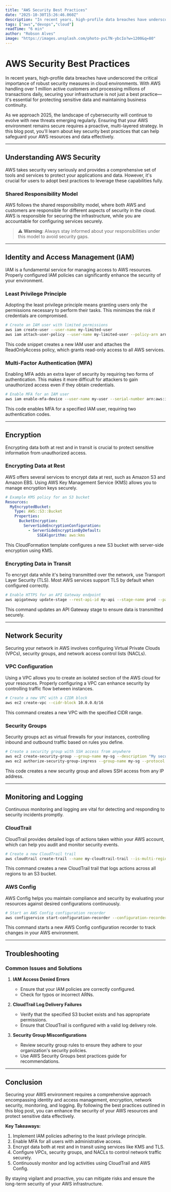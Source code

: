 ```yaml
---
title: "AWS Security Best Practices"
date: "2025-10-30T15:26:46.060Z"
description: "In recent years, high-profile data breaches have underscored the critical importance of robust security measures in cloud environments. With AWS handling o..."
tags: ["aws","devops","cloud"]
readTime: "6 min"
author: "Robson Alves"
image: "https://images.unsplash.com/photo-pvLTN-ybcIo?w=1200&q=80"
---
```


# AWS Security Best Practices

In recent years, high-profile data breaches have underscored the critical importance of robust security measures in cloud environments. With AWS handling over 1 million active customers and processing millions of transactions daily, securing your infrastructure is not just a best practice—it's essential for protecting sensitive data and maintaining business continuity.

As we approach 2025, the landscape of cybersecurity will continue to evolve with new threats emerging regularly. Ensuring that your AWS environment remains secure requires a proactive, multi-layered strategy. In this blog post, you'll learn about key security best practices that can help safeguard your AWS resources and data effectively.

---

## Understanding AWS Security

AWS takes security very seriously and provides a comprehensive set of tools and services to protect your applications and data. However, it's crucial for users to adopt best practices to leverage these capabilities fully.

### Shared Responsibility Model

AWS follows the shared responsibility model, where both AWS and customers are responsible for different aspects of security in the cloud. AWS is responsible for securing the infrastructure, while you are accountable for configuring services securely.

> ⚠️ **Warning**: Always stay informed about your responsibilities under this model to avoid security gaps.

---

## Identity and Access Management (IAM)

IAM is a fundamental service for managing access to AWS resources. Properly configured IAM policies can significantly enhance the security of your environment.

### Least Privilege Principle

Adopting the least privilege principle means granting users only the permissions necessary to perform their tasks. This minimizes the risk if credentials are compromised.

```bash
# Create an IAM user with limited permissions
aws iam create-user --user-name my-limited-user
aws iam attach-user-policy --user-name my-limited-user --policy-arn arn:aws:iam::aws:policy/ReadOnlyAccess
```

This code snippet creates a new IAM user and attaches the ReadOnlyAccess policy, which grants read-only access to all AWS services.

### Multi-Factor Authentication (MFA)

Enabling MFA adds an extra layer of security by requiring two forms of authentication. This makes it more difficult for attackers to gain unauthorized access even if they obtain credentials.

```bash
# Enable MFA for an IAM user
aws iam enable-mfa-device --user-name my-user --serial-number arn:aws:iam::123456789012:mfa/my-user --authentication-code1 123456 --authentication-code2 654321
```

This code enables MFA for a specified IAM user, requiring two authentication codes.

---

## Encryption

Encrypting data both at rest and in transit is crucial to protect sensitive information from unauthorized access.

### Encrypting Data at Rest

AWS offers several services to encrypt data at rest, such as Amazon S3 and Amazon EBS. Using AWS Key Management Service (KMS) allows you to manage encryption keys securely.

```yaml
# Example KMS policy for an S3 bucket
Resources:
  MyEncryptedBucket:
    Type: AWS::S3::Bucket
    Properties:
      BucketEncryption:
        ServerSideEncryptionConfiguration:
          - ServerSideEncryptionByDefault:
              SSEAlgorithm: aws:kms
```

This CloudFormation template configures a new S3 bucket with server-side encryption using KMS.

### Encrypting Data in Transit

To encrypt data while it's being transmitted over the network, use Transport Layer Security (TLS). Most AWS services support TLS by default when configured correctly.

```bash
# Enable HTTPS for an API Gateway endpoint
aws apigateway update-stage --rest-api-id my-api --stage-name prod --patch-operations op=replace,path=/methodSettings/*/logging/loglevel,value=INFO,op=replace,path=/methodSettings/*/metrics/enabled,value=true,op=replace,path=/methodSettings/*/httpMethod/*/*/authorizationScopes/value,op=replace,path=/methodSettings/*/httpMethod/*/*/throttling/rateLimit,value=10,op=replace,path=/methodSettings/*/httpMethod/*/*/throttling/burstLimit,value=20,op=replace,path=/methodSettings/*/httpMethod/*/*/dataTraceEnabled,value=true,op=replace,path=/methodSettings/*/httpMethod/*/*/caching/enabled,value=false,op=add,path=/methodSettings/*/httpMethod/*/*/requestValidatorId,value=my-request-validator,op=add,path=/methodSettings/*/httpMethod/*/*/authorizationType,value=CUSTOM,op=add,path=/methodSettings/*/httpMethod/*/*/methodResponse/200/responseModels/application~1json/value,op=replace,path=/methodSettings/*/httpMethod/*/*/logging/loglevel,value=INFO,op=replace,path=/methodSettings/*/httpMethod/*/*/throttling/rateLimit,value=10,op=replace,path=/methodSettings/*/httpMethod/*/*/throttling/burstLimit,value=20,op=replace,path=/methodSettings/*/httpMethod/*/*/dataTraceEnabled,value=true,op=replace,path=/methodSettings/*/httpMethod/*/*/caching/enabled,value=false,op=add,path=/methodSettings/*/httpMethod/*/*/requestValidatorId,value=my-request-validator,op=add,path=/methodSettings/*/httpMethod/*/*/authorizationType,value=CUSTOM,op=add,path=/methodSettings/*/httpMethod/*/*/methodResponse/200/responseModels/application~1json/value
```

This command updates an API Gateway stage to ensure data is transmitted securely.

---

## Network Security

Securing your network in AWS involves configuring Virtual Private Clouds (VPCs), security groups, and network access control lists (NACLs).

### VPC Configuration

Using a VPC allows you to create an isolated section of the AWS cloud for your resources. Properly configuring a VPC can enhance security by controlling traffic flow between instances.

```bash
# Create a new VPC with a CIDR block
aws ec2 create-vpc --cidr-block 10.0.0.0/16
```

This command creates a new VPC with the specified CIDR range.

### Security Groups

Security groups act as virtual firewalls for your instances, controlling inbound and outbound traffic based on rules you define.

```bash
# Create a security group with SSH access from anywhere
aws ec2 create-security-group --group-name my-sg --description "My security group"
aws ec2 authorize-security-group-ingress --group-name my-sg --protocol tcp --port 22 --cidr 0.0.0.0/0
```

This code creates a new security group and allows SSH access from any IP address.

---

## Monitoring and Logging

Continuous monitoring and logging are vital for detecting and responding to security incidents promptly.

### CloudTrail

CloudTrail provides detailed logs of actions taken within your AWS account, which can help you audit and monitor security events.

```bash
# Create a new CloudTrail trail
aws cloudtrail create-trail --name my-cloudtrail-trail --is-multi-region-trail --s3-bucket-name my-s3-logs-bucket
```

This command creates a new CloudTrail trail that logs actions across all regions to an S3 bucket.

### AWS Config

AWS Config helps you maintain compliance and security by evaluating your resources against desired configurations continuously.

```bash
# Start an AWS Config configuration recorder
aws configservice start-configuration-recorder --configuration-recorder-name my-config-recorder
```

This command starts a new AWS Config configuration recorder to track changes in your AWS environment.

---

## Troubleshooting

### Common Issues and Solutions

1. **IAM Access Denied Errors**
   - Ensure that your IAM policies are correctly configured.
   - Check for typos or incorrect ARNs.

2. **CloudTrail Log Delivery Failures**
   - Verify that the specified S3 bucket exists and has appropriate permissions.
   - Ensure that CloudTrail is configured with a valid log delivery role.

3. **Security Group Misconfigurations**
   - Review security group rules to ensure they adhere to your organization's security policies.
   - Use AWS Security Groups best practices guide for recommendations.

---

## Conclusion

Securing your AWS environment requires a comprehensive approach encompassing identity and access management, encryption, network security, monitoring, and logging. By following the best practices outlined in this blog post, you can enhance the security of your AWS resources and protect sensitive data effectively.

**Key Takeaways:**

1. Implement IAM policies adhering to the least privilege principle.
2. Enable MFA for all users with administrative access.
3. Encrypt data both at rest and in transit using services like KMS and TLS.
4. Configure VPCs, security groups, and NACLs to control network traffic securely.
5. Continuously monitor and log activities using CloudTrail and AWS Config.

By staying vigilant and proactive, you can mitigate risks and ensure the long-term security of your AWS infrastructure.